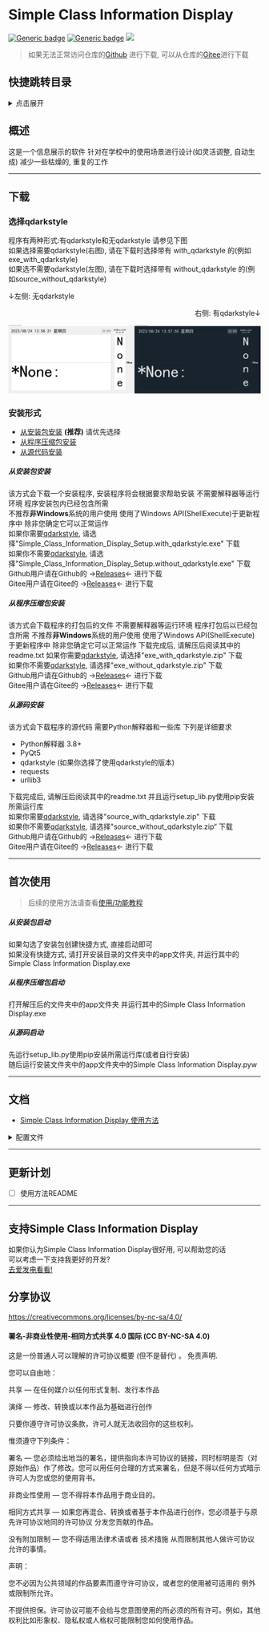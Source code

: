 # Simple Class Information Display

[![Generic badge](https://img.shields.io/badge/编写于_Python_版本-3.11.3-blue.svg?style=for-the-badge)](https://Python.org)
[![Generic badge](https://img.shields.io/badge/PYTHON_版本支持-3.8_+-blue.svg?style=for-the-badge)](https://Python.org)
![](https://img.shields.io/github/last-commit/erduotong/Simple_Class_Information_Display?style=for-the-badge)

> 如果无法正常访问仓库的[Github](https://gitee.com/erduotong/Simple_Class_Information_Display)
> 进行下载, 可以从仓库的[Gitee](https://gitee.com/erduotong/Simple_Class_Information_Display)进行下载

## 快捷跳转目录

<details>
  <summary>点击展开</summary>

<!-- TOC -->
* [Simple Class Information Display](#simple-class-information-display)
  * [快捷跳转目录](#快捷跳转目录)
  * [概述](#概述)
  * [下载](#下载)
    * [选择qdarkstyle](#选择qdarkstyle)
    * [安装形式](#安装形式)
        * [从安装包安装](#从安装包安装)
        * [从程序压缩包安装](#从程序压缩包安装)
        * [从源码安装](#从源码安装)
  * [首次使用](#首次使用)
        * [从安装包启动](#从安装包启动)
        * [从程序压缩包启动](#从程序压缩包启动)
        * [从源码启动](#从源码启动)
  * [文档](#文档)
  * [更新计划](#更新计划)
  * [支持Simple Class Information Display](#支持simple-class-information-display)
  * [分享协议](#分享协议)
      * [署名-非商业性使用-相同方式共享 4.0 国际 (CC BY-NC-SA 4.0)](#署名-非商业性使用-相同方式共享-40-国际-cc-by-nc-sa-40)
<!-- TOC -->

</details>

## 概述

这是一个信息展示的软件 针对在学校中的使用场景进行设计(如灵活调整, 自动生成) 减少一些枯燥的, 重复的工作

---

## 下载

### 选择qdarkstyle

程序有两种形式:有qdarkstyle和无qdarkstyle 请参见下图  
如果选择需要qdarkstyle(右图), 请在下载时选择带有 with_qdarkstyle 的(例如exe_with_qdarkstyle)  
如果选不需要qdarkstyle(左图), 请在下载时选择带有 without_qdarkstyle 的(例如source_without_qdarkstyle)

<p align="left">↓左侧: 无qdarkstyle</p>
<p align="right">右侧: 有qdarkstyle↓</p>

![](./images/with_and_without_qdarkstyle.png)

### 安装形式

* [从安装包安装](#从安装包安装) **(推荐)** 请优先选择
* [从程序压缩包安装](#从程序压缩包安装)
* [从源代码安装]()

##### 从安装包安装

该方式会下载一个安装程序, 安装程序将会根据要求帮助安装 不需要解释器等运行环境 程序安装包内已经包含所需    
不推荐**非Windows**系统的用户使用 使用了Windows API(ShellExecute)于更新程序中 除非您确定它可以正常运作  
如果你需要[qdarkstyle](#选择qdarkstyle), 请选择"Simple_Class_Information_Display_Setup.with_qdarkstyle.exe" 下载  
如果你不需要[qdarkstyle](#选择qdarkstyle), 请选择"Simple_Class_Information_Display_Setup.without_qdarkstyle.exe" 下载  
Github用户请在Github的 ->[Releases](https://github.com/erduotong/Simple_Class_Information_Display/releases/latest)<-
进行下载  
Gitee用户请在Gitee的 ->[Releases](https://github.com/erduotong/Simple_Class_Information_Display/releases/latest)<- 进行下载

##### 从程序压缩包安装

该方式会下载程序的打包后的文件 不需要解释器等运行环境 程序打包后以已经包含所需
不推荐**非Windows**系统的用户使用 使用了Windows API(ShellExecute)于更新程序中 除非您确定它可以正常运作
下载完成后, 请解压后阅读其中的readme.txt
如果你需要[qdarkstyle](#选择qdarkstyle), 请选择"exe_with_qdarkstyle.zip" 下载  
如果你不需要[qdarkstyle](#选择qdarkstyle), 请选择"exe_without_qdarkstyle.zip" 下载  
Github用户请在Github的 ->[Releases](https://github.com/erduotong/Simple_Class_Information_Display/releases/latest)<-
进行下载  
Gitee用户请在Gitee的 ->[Releases](https://github.com/erduotong/Simple_Class_Information_Display/releases/latest)<- 进行下载

##### 从源码安装

该方式会下载程序的源代码 需要Python解释器和一些库 下列是详细要求

* Python解释器 3.8+
* PyQt5
* qdarkstyle (如果你选择了使用qdarkstyle的版本)
* requests
* urllib3

下载完成后, 请解压后阅读其中的readme.txt 并且运行setup_lib.py使用pip安装所需运行库  
如果你需要[qdarkstyle](#选择qdarkstyle), 请选择"source_with_qdarkstyle.zip" 下载  
如果你不需要[qdarkstyle](#选择qdarkstyle), 请选择"source_without_qdarkstyle.zip“ 下载  
Github用户请在Github的 ->[Releases](https://github.com/erduotong/Simple_Class_Information_Display/releases/latest)<-
进行下载  
Gitee用户请在Gitee的 ->[Releases](https://github.com/erduotong/Simple_Class_Information_Display/releases/latest)<- 进行下载

---

## 首次使用

> 后续的使用方法请查看[使用/功能教程](./docs/how_to_use.md)

##### 从安装包启动

如果勾选了安装包创建快捷方式, 直接启动即可  
如果没有快捷方式, 请打开安装目录的文件夹中的app文件夹, 并运行其中的Simple Class Information Display.exe

##### 从程序压缩包启动

打开解压后的文件夹中的app文件夹 并运行其中的Simple Class Information Display.exe

##### 从源码启动

先运行setup_lib.py使用pip安装所需运行库(或者自行安装)  
随后运行安装文件夹中的app文件夹中的Simple Class Information Display.pyw

---

## 文档

* [Simple Class Information Display 使用方法](./docs/how_to_use.md)

<details>
  <summary>配置文件</summary>

* [程序配置文件(program_config.json)](./docs/config_files/program_config.md)
* [每日配置文件(daily_config.json)](./docs/config_files/daily_config.md)
* [时间生成配置文件(time.json)](./docs/config_files/time.md)
* [课程生成配置文件(lessons.json)](./docs/config_files/lessons.md)
* [下载配置文件(update_config.json)](./docs/config_files/upgrade_helper.md)

</details>

---

## 更新计划

- [ ] 使用方法README

---

## 支持Simple Class Information Display
如果你认为Simple Class Information Display很好用, 可以帮助您的话  
可以考虑一下支持我更好的开发?  
[去爱发电看看!](https://afdian.net/a/erduotong)

## 分享协议

<https://creativecommons.org/licenses/by-nc-sa/4.0/>

#### 署名-非商业性使用-相同方式共享 4.0 国际 (CC BY-NC-SA 4.0)

这是一份普通人可以理解的许可协议概要 (但不是替代) 。 免责声明.

您可以自由地：

共享 — 在任何媒介以任何形式复制、发行本作品

演绎 — 修改、转换或以本作品为基础进行创作

只要你遵守许可协议条款，许可人就无法收回你的这些权利。

惟须遵守下列条件：

署名 — 您必须给出地当的署名，提供指向本许可协议的链接，同时标明是否（对原始作品）作了修改。您可以用任何合理的方式来署名，但是不得以任何方式暗示许可人为您或您的使用背书。

非商业性使用 — 您不得将本作品用于商业目的。

相同方式共享 — 如果您再混合、转换或者基于本作品进行创作，您必须基于与原先许可协议地同的许可协议 分发您贡献的作品。

没有附加限制 — 您不得适用法律术语或者 技术措施 从而限制其他人做许可协议允许的事情。

声明：

您不必因为公共领域的作品要素而遵守许可协议，或者您的使用被可适用的 例外或限制所允许。

不提供担保。许可协议可能不会给与您意图使用的所必须的所有许可。例如，其他权利比如形象权、隐私权或人格权可能限制您如何使用作品。

